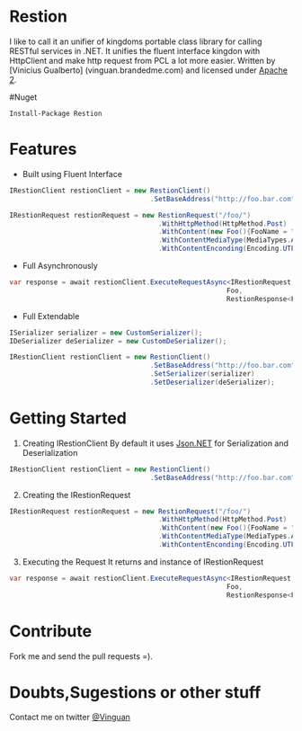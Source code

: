 # Restion
I like to call it an unifier of kingdoms portable class library for calling RESTful services in .NET. 
It unifies the fluent interface kingdon with HttpClient and make http request from PCL a lot more easier.
Written by [Vinicius Gualberto] (vinguan.brandedme.com) and licensed under [Apache 2](http://www.apache.org/licenses/LICENSE-2.0.html).

#Nuget
```
Install-Package Restion
```

# Features
* Built using Fluent Interface 
```csharp
IRestionClient restionClient = new RestionClient()
                                   .SetBaseAddress("http://foo.bar.com");

IRestionRequest restionRequest = new RestionRequest("/foo/")
                                     .WithHttpMethod(HttpMethod.Post)
                                     .WithContent(new Foo(){FooName = "1"})
                                     .WithContentMediaType(MediaTypes.ApplicationJson)
                                     .WithContentEnconding(Encoding.UTF8);
```
* Full Asynchronously
``` csharp
var response = await restionClient.ExecuteRequestAsync<IRestionRequest, 
                                                      Foo, 
                                                      RestionResponse<Foo>>(restionRequest);
```
* Full Extendable
```csharp
ISerializer serializer = new CustomSerializer(); 
IDeSerializer deSerializer = new CustomDeSerializer(); 

IRestionClient restionClient = new RestionClient()
                                   .SetBaseAddress("http://foo.bar.com")
                                   .SetSerializer(serializer)
                                   .SetDeserializer(deSerializer);

```
# Getting Started
1. Creating IRestionClient 
By default it uses [Json.NET](http://www.newtonsoft.com/json) for Serialization and Deserialization
```csharp
IRestionClient restionClient = new RestionClient()
                                   .SetBaseAddress("http://foo.bar.com");
```
2. Creating the IRestionRequest
```csharp
IRestionRequest restionRequest = new RestionRequest("/foo/")
                                     .WithHttpMethod(HttpMethod.Post)
                                     .WithContent(new Foo(){FooName = "1"})
                                     .WithContentMediaType(MediaTypes.ApplicationJson)
                                     .WithContentEnconding(Encoding.UTF8);
```
3. Executing the Request
It returns and instance of IRestionRequest<TContent>
```csharp
var response = await restionClient.ExecuteRequestAsync<IRestionRequest, 
                                                      Foo, 
                                                      RestionResponse<Foo>>(restionRequest);
```

# Contribute
Fork me and send the pull requests =).

# Doubts,Sugestions or other stuff
Contact me on twitter [@Vinguan](http://twitter.com/vinguan)
